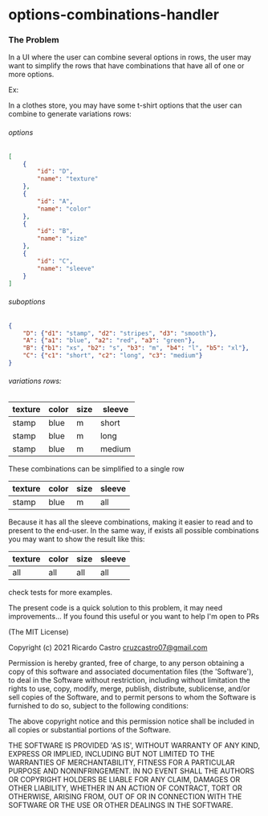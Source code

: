 # options-combinations-handler
### The Problem

In a UI where the user can combine several options in rows, the user may want to simplify the rows that have combinations that have all of one or more options.

Ex:

In a clothes store, you may have some t-shirt options that the user can combine to generate variations rows:

###### options
``` json
[
    {
        "id": "D",
        "name": "texture"
    },
    {
        "id": "A",
        "name": "color"
    },
    {
        "id": "B",
        "name": "size"
    },
    {
        "id": "C",
        "name": "sleeve"
    }
]
```

###### suboptions
```json
{
    "D": {"d1": "stamp", "d2": "stripes", "d3": "smooth"},
    "A": {"a1": "blue", "a2": "red", "a3": "green"},
    "B": {"b1": "xs", "b2": "s", "b3": "m", "b4": "l", "b5": "xl"},
    "C": {"c1": "short", "c2": "long", "c3": "medium"}
}
```
###### variations rows:

| texture | color | size | sleeve |
|---------|-------|------|--------|
| stamp   | blue  | m    | short  |
| stamp   | blue  | m    | long   |
| stamp   | blue  | m    | medium |

These combinations can be simplified to a single row

| texture | color | size | sleeve |
|---------|-------|------|--------|
| stamp   | blue  | m    | all    |

Because it has all the sleeve combinations, making it easier to read and to present to the end-user.
In the same way, if exists all possible combinations you may want to show the result like this:

| texture | color | size | sleeve |
|---------|-------|------|--------|
| all     | all   | all  | all    |

check tests for more examples.

The present code is a quick solution to this problem, it may need improvements... 
If you found this useful or you want to help I'm open to PRs

(The MIT License)

Copyright (c) 2021 Ricardo Castro <cruzcastro07@gmail.com>

Permission is hereby granted, free of charge, to any person obtaining a copy of this software and associated documentation files (the 'Software'), to deal in the Software without restriction, including without limitation the rights to use, copy, modify, merge, publish, distribute, sublicense, and/or sell copies of the Software, and to permit persons to whom the Software is furnished to do so, subject to the following conditions:

The above copyright notice and this permission notice shall be included in all copies or substantial portions of the Software.

THE SOFTWARE IS PROVIDED 'AS IS', WITHOUT WARRANTY OF ANY KIND, EXPRESS OR IMPLIED, INCLUDING BUT NOT LIMITED TO THE WARRANTIES OF MERCHANTABILITY, FITNESS FOR A PARTICULAR PURPOSE AND NONINFRINGEMENT. IN NO EVENT SHALL THE AUTHORS OR COPYRIGHT HOLDERS BE LIABLE FOR ANY CLAIM, DAMAGES OR OTHER LIABILITY, WHETHER IN AN ACTION OF CONTRACT, TORT OR OTHERWISE, ARISING FROM, OUT OF OR IN CONNECTION WITH THE SOFTWARE OR THE USE OR OTHER DEALINGS IN THE SOFTWARE.
